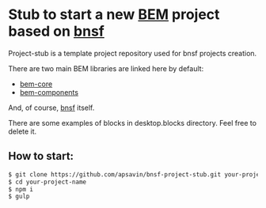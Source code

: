 # Stub to start a new [BEM](http://bem.info) project based on [bnsf](https://github.com/apsavin/bnsf)

Project-stub is a template project repository used for bnsf projects creation.

There are two main BEM libraries are linked here by default:

* [bem-core](https://github.com/bem/bem-core)  
* [bem-components](https://github.com/bem/bem-components)

And, of course, [bnsf](https://github.com/apsavin/bnsf) itself.

There are some examples of blocks in desktop.blocks directory. Feel free to delete it.

## How to start:

```bash
$ git clone https://github.com/apsavin/bnsf-project-stub.git your-project-name
$ cd your-project-name
$ npm i
$ gulp
```

